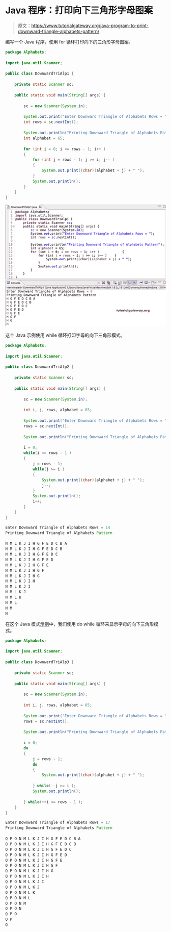 # Java 程序：打印向下三角形字母图案

> 原文：<https://www.tutorialgateway.org/java-program-to-print-downward-triangle-alphabets-pattern/>

编写一个 Java 程序，使用 for 循环打印向下的三角形字母图案。

```java
package Alphabets;

import java.util.Scanner;

public class DownwardTriAlp1 {

	private static Scanner sc;

	public static void main(String[] args) {

		sc = new Scanner(System.in);	

		System.out.print("Enter Downward Triangle of Alphabets Rows = ");
		int rows = sc.nextInt();

		System.out.println("Printing Downward Triangle of Alphabets Patternz");
		int alphabet = 65;

		for (int i = 0; i <= rows - 1; i++ ) 
		{
			for (int j = rows - 1; j >= i; j-- ) 	
			{
				System.out.print((char)(alphabet + j) + " ");
			}
			System.out.println();
		}
	}
}
```

![Java Program to Print Downward Triangle Alphabets Pattern](img/f28d787b61ebd9c71d95e05b7427a5db.png)

这个 Java 示例使用 while 循环打印字母的向下三角形模式。

```java
package Alphabets;

import java.util.Scanner;

public class DownwardTriAlp2 {

	private static Scanner sc;

	public static void main(String[] args) {

		sc = new Scanner(System.in);	

		int i, j, rows, alphabet = 65;

		System.out.print("Enter Downward Triangle of Alphabets Rows = ");
		rows = sc.nextInt();

		System.out.println("Printing Downward Triangle of Alphabets Pattern\n");

		i = 0;
		while(i <= rows - 1 ) 
		{
			j = rows - 1;
			while(j >= i ) 	
			{
				System.out.print((char)(alphabet + j) + " ");
				j--;
			}
			System.out.println();
			i++;
		}
	}
}
```

```java
Enter Downward Triangle of Alphabets Rows = 14
Printing Downward Triangle of Alphabets Pattern

N M L K J I H G F E D C B A 
N M L K J I H G F E D C B 
N M L K J I H G F E D C 
N M L K J I H G F E D 
N M L K J I H G F E 
N M L K J I H G F 
N M L K J I H G 
N M L K J I H 
N M L K J I 
N M L K J 
N M L K 
N M L 
N M 
N
```

在这个 Java 模式[示例](https://www.tutorialgateway.org/learn-java-programs/)中，我们使用 do while 循环来显示字母的向下三角形模式。

```java
package Alphabets;

import java.util.Scanner;

public class DownwardTriAlp3 {

	private static Scanner sc;

	public static void main(String[] args) {

		sc = new Scanner(System.in);	

		int i, j, rows, alphabet = 65;

		System.out.print("Enter Downward Triangle of Alphabets Rows = ");
		rows = sc.nextInt();

		System.out.println("Printing Downward Triangle of Alphabets Pattern\n");

		i = 0;
		do
		{
			j = rows - 1;
			do 	
			{
				System.out.print((char)(alphabet + j) + " ");

			} while(--j >= i );
			System.out.println();

		} while(++i <= rows - 1 );
	}
}
```

```java
Enter Downward Triangle of Alphabets Rows = 17
Printing Downward Triangle of Alphabets Pattern

Q P O N M L K J I H G F E D C B A 
Q P O N M L K J I H G F E D C B 
Q P O N M L K J I H G F E D C 
Q P O N M L K J I H G F E D 
Q P O N M L K J I H G F E 
Q P O N M L K J I H G F 
Q P O N M L K J I H G 
Q P O N M L K J I H 
Q P O N M L K J I 
Q P O N M L K J 
Q P O N M L K 
Q P O N M L 
Q P O N M 
Q P O N 
Q P O 
Q P 
Q 
```